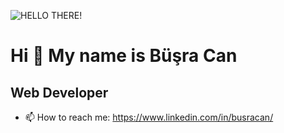 <!--
**busracncn/busracncn** is a ✨ _special_ ✨ repository because its `README.md` (this file) appears on your GitHub profile.

Here are some ideas to get you started:

- 🔭 I’m currently working on ...
- 🌱 I’m currently learning ...
- 👯 I’m looking to collaborate on ...
- 🤔 I’m looking for help with ...
- 💬 Ask me about ...
- 📫 How to reach me: ...
- 😄 Pronouns: ...
- ⚡ Fun fact: ...
![Hi !](https://user-images.githubusercontent.com/48771071/165645933-5d127356-766a-4623-a698-151432abc6ed.png)
-->

![HELLO THERE!](https://user-images.githubusercontent.com/48771071/165647073-62b29ed7-243b-496c-a151-d1324ae319a0.png)

Hi 👋 My name is Büşra Can
==========================

Web Developer
-----------------------------
*    📫 How to reach me: https://www.linkedin.com/in/busracan/
